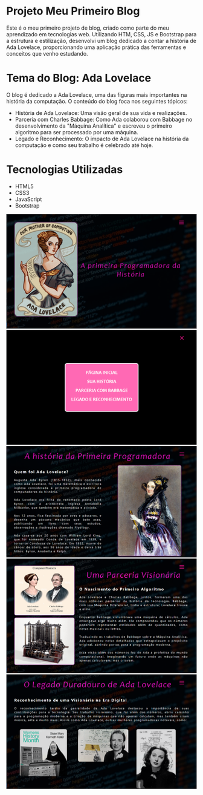 # Projeto Meu Primeiro Blog

Este é o meu primeiro projeto de blog, criado como parte do meu aprendizado em tecnologias web. Utilizando HTM, CSS, JS e Bootstrap para a estrutura e estilização, 
desenvolvi um blog dedicado a contar a história de Ada Lovelace, proporcionando uma aplicação prática das ferramentas e conceitos que venho estudando.

# Tema do Blog: Ada Lovelace
O blog é dedicado a Ada Lovelace, uma das figuras mais importantes na história da computação. O conteúdo do blog foca nos seguintes tópicos:

* História de Ada Lovelace: Uma visão geral de sua vida e realizações.
* Parceria com Charles Babbage: Como Ada colaborou com Babbage no desenvolvimento da "Máquina Analítica" e escreveu o primeiro algoritmo para ser processado por uma máquina.
* Legado e Reconhecimento: O impacto de Ada Lovelace na história da computação e como seu trabalho é celebrado até hoje.

# Tecnologias Utilizadas

* HTML5
* CSS3
* JavaScript
* Bootstrap

![Capa do Projeto](./images/Projeto_Blog/capa.png)
![Menu do Projeto](./images/Projeto_Blog/menu.png)
![Sua Historia](./images/Projeto_Blog/historia.png)
![Parceria](./images/Projeto_Blog/parceria.png)
![Legado](./images/Projeto_Blog/legado.png)

